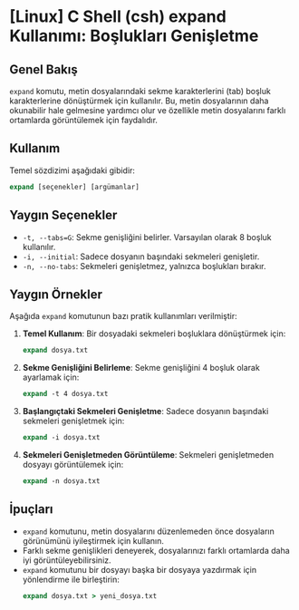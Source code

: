 # [Linux] C Shell (csh) expand Kullanımı: Boşlukları Genişletme

## Genel Bakış
`expand` komutu, metin dosyalarındaki sekme karakterlerini (tab) boşluk karakterlerine dönüştürmek için kullanılır. Bu, metin dosyalarının daha okunabilir hale gelmesine yardımcı olur ve özellikle metin dosyalarını farklı ortamlarda görüntülemek için faydalıdır.

## Kullanım
Temel sözdizimi aşağıdaki gibidir:

```csh
expand [seçenekler] [argümanlar]
```

## Yaygın Seçenekler
- `-t, --tabs=G`: Sekme genişliğini belirler. Varsayılan olarak 8 boşluk kullanılır.
- `-i, --initial`: Sadece dosyanın başındaki sekmeleri genişletir.
- `-n, --no-tabs`: Sekmeleri genişletmez, yalnızca boşlukları bırakır.

## Yaygın Örnekler
Aşağıda `expand` komutunun bazı pratik kullanımları verilmiştir:

1. **Temel Kullanım**: Bir dosyadaki sekmeleri boşluklara dönüştürmek için:
   ```csh
   expand dosya.txt
   ```

2. **Sekme Genişliğini Belirleme**: Sekme genişliğini 4 boşluk olarak ayarlamak için:
   ```csh
   expand -t 4 dosya.txt
   ```

3. **Başlangıçtaki Sekmeleri Genişletme**: Sadece dosyanın başındaki sekmeleri genişletmek için:
   ```csh
   expand -i dosya.txt
   ```

4. **Sekmeleri Genişletmeden Görüntüleme**: Sekmeleri genişletmeden dosyayı görüntülemek için:
   ```csh
   expand -n dosya.txt
   ```

## İpuçları
- `expand` komutunu, metin dosyalarını düzenlemeden önce dosyaların görünümünü iyileştirmek için kullanın.
- Farklı sekme genişlikleri deneyerek, dosyalarınızı farklı ortamlarda daha iyi görüntüleyebilirsiniz.
- `expand` komutunu bir dosyayı başka bir dosyaya yazdırmak için yönlendirme ile birleştirin:
  ```csh
  expand dosya.txt > yeni_dosya.txt
  ```